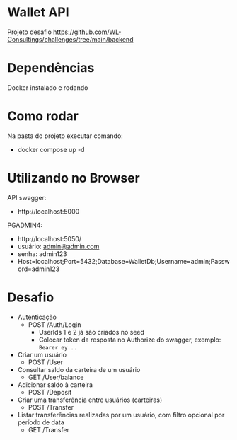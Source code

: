 # Wallet API

Projeto desafio https://github.com/WL-Consultings/challenges/tree/main/backend

# Dependências
Docker instalado e rodando

# Como rodar
Na pasta do projeto executar comando:
- docker compose up -d

# Utilizando no Browser
API swagger:
- http://localhost:5000

PGADMIN4:
- http://localhost:5050/
- usuário: admin@admin.com
- senha: admin123
- Host=localhost;Port=5432;Database=WalletDb;Username=admin;Password=admin123

# Desafio
- Autenticação
    - POST /Auth/Login
        - UserIds 1 e 2 já são criados no seed
        - Colocar token da resposta no Authorize do swagger, exemplo: `Bearer ey...`
- Criar um usuário
    - POST /User
- Consultar saldo da carteira de um usuário
    - GET /User/balance
- Adicionar saldo à carteira
    - POST /Deposit
- Criar uma transferência entre usuários (carteiras)
    - POST /Transfer
- Listar transferências realizadas por um usuário, com filtro opcional por período de data
    - GET /Transfer
